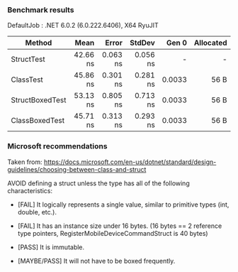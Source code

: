 ### Benchmark results
DefaultJob : .NET 6.0.2 (6.0.222.6406), X64 RyuJIT


|          Method |     Mean |    Error |   StdDev |  Gen 0 | Allocated |
|---------------- |---------:|---------:|---------:|-------:|----------:|
|      StructTest | 42.66 ns | 0.063 ns | 0.056 ns |      - |         - |
|       ClassTest | 45.86 ns | 0.301 ns | 0.281 ns | 0.0033 |      56 B |
| StructBoxedTest | 53.13 ns | 0.805 ns | 0.713 ns | 0.0033 |      56 B |
|  ClassBoxedTest | 45.71 ns | 0.313 ns | 0.293 ns | 0.0033 |      56 B |


### Microsoft recommendations
Taken from: https://docs.microsoft.com/en-us/dotnet/standard/design-guidelines/choosing-between-class-and-struct

AVOID defining a struct unless the type has all of the following characteristics:
- [FAIL] It logically represents a single value, similar to primitive types (int, double, etc.).

- [FAIL] It has an instance size under 16 bytes. (16 bytes == 2 reference type pointers, RegisterMobileDeviceCommandStruct is 40 bytes)

- [PASS] It is immutable.

- [MAYBE/PASS] It will not have to be boxed frequently.